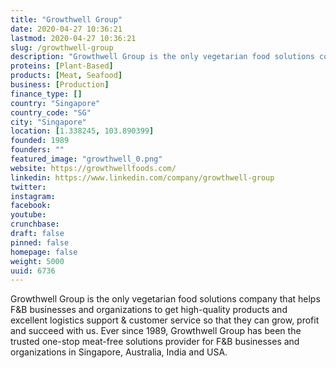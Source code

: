 ```yaml
---
title: "Growthwell Group"
date: 2020-04-27 10:36:21
lastmod: 2020-04-27 10:36:21
slug: /growthwell-group
description: "Growthwell Group is the only vegetarian food solutions company that helps F&B businesses and organizations to get high-quality products and excellent logistics support & customer service so that they can grow, profit and succeed with us. Ever since 1989, Growthwell Group has been the trusted one-stop meat-free solutions provider for F&B businesses and organizations in Singapore, Australia, India and USA."
proteins: [Plant-Based]
products: [Meat, Seafood]
business: [Production]
finance_type: []
country: "Singapore"
country_code: "SG"
city: "Singapore"
location: [1.338245, 103.890399]
founded: 1989
founders: ""
featured_image: "growthwell_0.png"
website: https://growthwellfoods.com/
linkedin: https://www.linkedin.com/company/growthwell-group
twitter: 
instagram: 
facebook: 
youtube: 
crunchbase: 
draft: false
pinned: false
homepage: false
weight: 5000
uuid: 6736
---
```

Growthwell Group is the only vegetarian food solutions company that helps F&B businesses and organizations to get high-quality products and excellent logistics support & customer service so that they can grow, profit and succeed with us. Ever since 1989, Growthwell Group has been the trusted one-stop meat-free solutions provider for F&B businesses and organizations in Singapore, Australia, India and USA.
